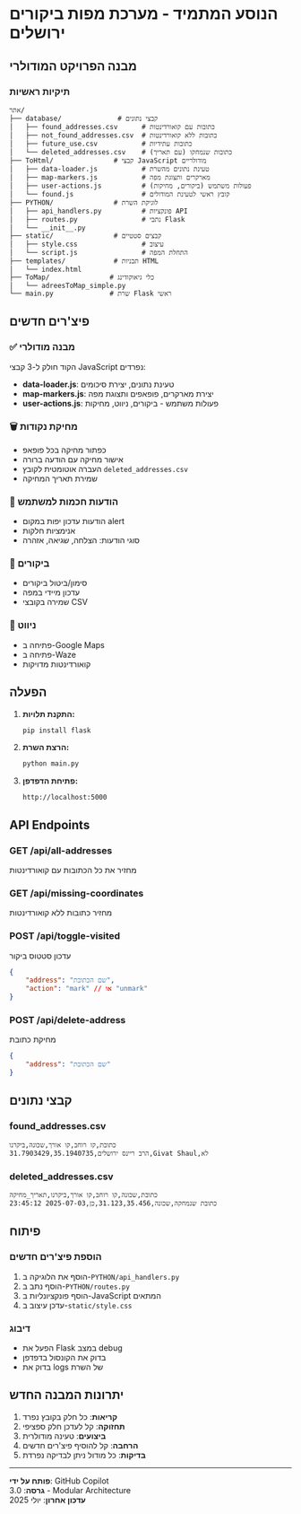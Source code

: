 # הנוסע המתמיד - מערכת מפות ביקורים ירושלים

## מבנה הפרויקט המודולרי

### תיקיות ראשיות
```
אתר/
├── database/              # קבצי נתונים
│   ├── found_addresses.csv      # כתובות עם קואורדינטות
│   ├── not_found_addresses.csv  # כתובות ללא קואורדינטות
│   ├── future_use.csv           # כתובות עתידיות
│   └── deleted_addresses.csv    # כתובות שנמחקו (עם תאריך)
├── ToHtml/               # קבצי JavaScript מודולריים
│   ├── data-loader.js           # טעינת נתונים מהשרת
│   ├── map-markers.js           # מארקרים ותצוגת מפה
│   ├── user-actions.js          # פעולות משתמש (ביקורים, מחיקות)
│   └── found.js                 # קובץ ראשי לטעינת המודולים
├── PYTHON/               # לוגיקת השרת
│   ├── api_handlers.py          # פונקציות API
│   ├── routes.py                # נתבי Flask
│   └── __init__.py
├── static/               # קבצים סטטיים
│   ├── style.css                # עיצוב
│   └── script.js                # התחלת המפה
├── templates/            # תבניות HTML
│   └── index.html
├── ToMap/               # כלי גיאוקודינג
│   └── adreesToMap_simple.py
└── main.py              # שרת Flask ראשי
```

## פיצ'רים חדשים

### ✅ מבנה מודולרי
הקוד חולק ל-3 קבצי JavaScript נפרדים:
- **data-loader.js**: טעינת נתונים, יצירת סיכומים
- **map-markers.js**: יצירת מארקרים, פופאפים ותצוגת מפה
- **user-actions.js**: פעולות משתמש - ביקורים, ניווט, מחיקות

### 🗑️ מחיקת נקודות
- כפתור מחיקה בכל פופאפ
- אישור מחיקה עם הודעה ברורה
- העברה אוטומטית לקובץ `deleted_addresses.csv`
- שמירת תאריך המחיקה

### 📱 הודעות חכמות למשתמש
- הודעות עדכון יפות במקום alert
- אנימציות חלקות
- סוגי הודעות: הצלחה, שגיאה, אזהרה

### 🎯 ביקורים
- סימון/ביטול ביקורים
- עדכון מיידי במפה
- שמירה בקובצי CSV

### 🧭 ניווט
- פתיחה ב-Google Maps
- פתיחה ב-Waze
- קואורדינטות מדויקות

## הפעלה

1. **התקנת תלויות:**
   ```bash
   pip install flask
   ```

2. **הרצת השרת:**
   ```bash
   python main.py
   ```

3. **פתיחת הדפדפן:**
   ```
   http://localhost:5000
   ```

## API Endpoints

### GET /api/all-addresses
מחזיר את כל הכתובות עם קואורדינטות

### GET /api/missing-coordinates  
מחזיר כתובות ללא קואורדינטות

### POST /api/toggle-visited
עדכון סטטוס ביקור
```json
{
    "address": "שם הכתובת",
    "action": "mark" // או "unmark"
}
```

### POST /api/delete-address
מחיקת כתובת
```json
{
    "address": "שם הכתובת"
}
```

## קבצי נתונים

### found_addresses.csv
```csv
כתובת,קו רוחב,קו אורך,שכונה,ביקרנו
הרב ריינס ירושלים,31.7903429,35.1940735,Givat Shaul,לא
```

### deleted_addresses.csv
```csv
כתובת,שכונה,קו רוחב,קו אורך,ביקרנו,תאריך_מחיקה
כתובת שנמחקה,שכונה,31.123,35.456,כן,2025-07-03 23:45:12
```

## פיתוח

### הוספת פיצ'רים חדשים
1. הוסף את הלוגיקה ב-`PYTHON/api_handlers.py`
2. הוסף נתב ב-`PYTHON/routes.py`
3. הוסף פונקציונליות ב-JavaScript המתאים
4. עדכן עיצוב ב-`static/style.css`

### דיבוג
- הפעל את Flask במצב debug
- בדוק את הקונסול בדפדפן
- בדוק את logs של השרת

## יתרונות המבנה החדש

1. **קריאות**: כל חלק בקובץ נפרד
2. **תחזוקה**: קל לעדכן חלק ספציפי
3. **ביצועים**: טעינה מודולרית
4. **הרחבה**: קל להוסיף פיצ'רים חדשים
5. **בדיקות**: כל מודול ניתן לבדיקה נפרדת

---

**פותח על ידי**: GitHub Copilot  
**גרסה**: 3.0 - Modular Architecture  
**עדכון אחרון**: יולי 2025
